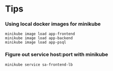 # Tips

### Using local docker images for minikube

```shell
minikube image load app-frontend
minikube image load app-backend
minikube image load app-psql
```

### Figure out service host:port with minikube

```shell
minikube service sa-frontend-lb
```
